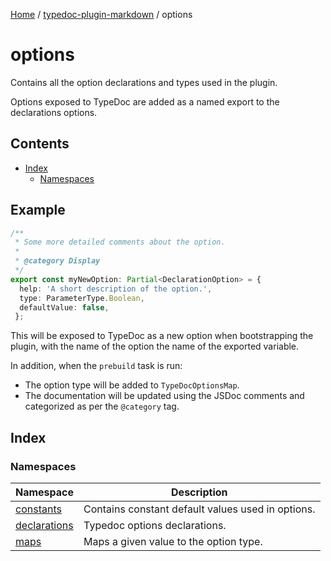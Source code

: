 [Home](../../README.md) / [typedoc-plugin-markdown](../README.md) / options

# options

Contains all the option declarations and types used in the plugin.

Options exposed to TypeDoc are added as a named export to the declarations options.

## Contents

* [Index](#index)
  * [Namespaces](#namespaces)

## Example

```ts
/**
 * Some more detailed comments about the option.
 *
 * @category Display
 */
export const myNewOption: Partial<DeclarationOption> = {
  help: 'A short description of the option.',
  type: ParameterType.Boolean,
  defaultValue: false,
 };
```

This will be exposed to TypeDoc as a new option when bootstrapping the plugin, with the name of the option the name of the exported variable.

In addition, when the `prebuild` task is run:

* The option type will be added to `TypeDocOptionsMap`.
* The documentation will be updated using the JSDoc comments and categorized as per the `@category` tag.

## Index

### Namespaces

| Namespace                                         | Description                                       |
| ------------------------------------------------- | ------------------------------------------------- |
| [constants](namespaces/constants/README.md)       | Contains constant default values used in options. |
| [declarations](namespaces/declarations/README.md) | Typedoc options declarations.                     |
| [maps](namespaces/maps/README.md)                 | Maps a given value to the option type.            |
